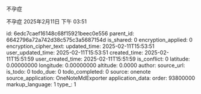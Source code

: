 不孕症

不孕症
2025年2月11日
下午 03:51


id: 6edc7caef16148c68f15921beec0e556
parent_id: 6642796a72a742d38c575c3a5687154d
is_shared: 0
encryption_applied: 0
encryption_cipher_text: 
updated_time: 2025-02-11T15:53:51
user_updated_time: 2025-02-11T15:53:51
created_time: 2025-02-11T15:51:59
user_created_time: 2025-02-11T15:51:59
is_conflict: 0
latitude: 0.00000000
longitude: 0.00000000
altitude: 0.0000
author: 
source_url: 
is_todo: 0
todo_due: 0
todo_completed: 0
source: onenote
source_application: OneNoteMdExporter
application_data: 
order: 93800000
markup_language: 1
type_: 1